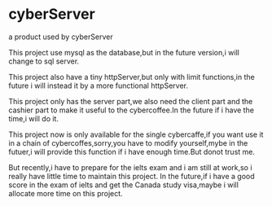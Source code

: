 # cyberServer
a product used by cyberServer

This project use mysql as the database,but in the future version,i will change to sql server.

This project also have a tiny httpServer,but only with limit functions,in the future i will instead it by a more functional httpServer.

This project only has the server part,we also need the client part and the cashier part to make it useful to the cybercoffee.In the future if i have the time,i will do it.

This project now is only available for the single cybercaffe,if you want use it in a chain of cybercoffes,sorry,you have to modify yourself,mybe in the futuer,i will provide this function if i have enough time.But donot trust me.


But recently,i have to prepare for the ielts exam and i am still at work,so i really have little time to maintain this project.
In the future,if i have a good score in the exam of ielts and get the Canada study visa,maybe i will allocate more time on this project.
